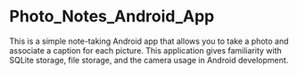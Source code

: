 # Photo_Notes_Android_App
This is a simple note-taking Android app that allows you to take a photo and associate a caption for each picture. This application gives familiarity with SQLite storage, file storage, and the camera usage in Android development.
